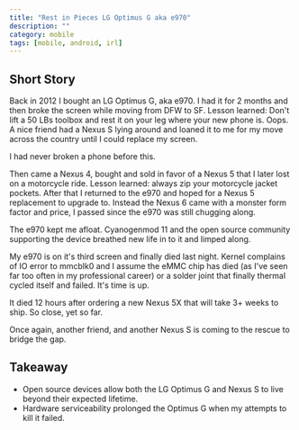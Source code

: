 ```yaml
---
title: "Rest in Pieces LG Optimus G aka e970"
description: ""
category: mobile
tags: [mobile, android, irl]
---
```


## Short Story

Back in 2012 I bought an LG Optimus G, aka e970.  I had it for 2 months and then broke the screen while moving from DFW to SF.  Lesson learned: Don't lift a 50 LBs toolbox and rest it on your leg where your new phone is.  Oops. A nice friend had a Nexus S lying around and loaned it to me for my move across the country until I could replace my screen.

I had never broken a phone before this.

Then came a Nexus 4, bought and sold in favor of a Nexus 5 that I later lost on a motorcycle ride. Lesson learned: always zip your motorcycle jacket pockets.  After that I returned to the e970 and hoped for a Nexus 5 replacement to upgrade to.  Instead the Nexus 6 came with a monster form factor and price, I passed since the e970 was still chugging along.

The e970 kept me afloat. Cyanogenmod 11 and the open source community supporting the device breathed new life in to it and limped along.

My e970 is on it's third screen and finally died last night.  Kernel complains of IO error to mmcblk0 and I assume the eMMC chip has died (as I've seen far too often in my professional career) or a solder joint that finally thermal cycled itself and failed.  It's time is up.

It died 12 hours after ordering a new Nexus 5X that will take 3+ weeks to ship. So close, yet so far.

Once again, another friend, and another Nexus S is coming to the rescue to bridge the gap.

## Takeaway

* Open source devices allow both the LG Optimus G and Nexus S to live beyond their expected lifetime.
* Hardware serviceability prolonged the Optimus G when my attempts to kill it failed.
